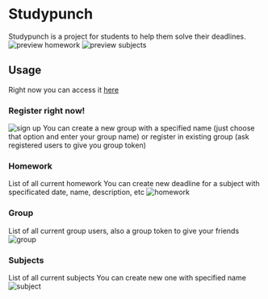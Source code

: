 # Studypunch

Studypunch is a project for students to help them solve their deadlines.
![preview homework](https://imgur.com/ySdGK7P.png)
![preview subjects](https://imgur.com/mJeileq.png)

## Usage

Right now you can access it [here](http://vadi.tel)

### Register right now!
![sign up](https://imgur.com/0ioivBx.png)
You can create a new group with a specified name (just choose that option and enter your group name) or register in existing group (ask registered users to give you group token)

### Homework

List of all current homework
You can create new deadline for a subject with specificated date, name, description, etc
![homework](https://imgur.com/vXwWtDB.png)

### Group

List of all current group users, also a group token to give your friends
![group](https://imgur.com/byrtTYe.png)

### Subjects

List of all current subjects
You can create new one with specified name
![subject](https://imgur.com/KTPcKfR.png)